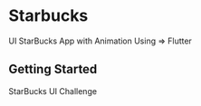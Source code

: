 # Starbucks

UI StarBucks App with Animation Using => Flutter

## Getting Started

StarBucks UI Challenge 

